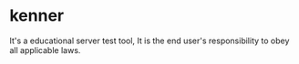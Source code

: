 # kenner
It's a educational server test tool, It is the end user's responsibility to obey all applicable laws.
